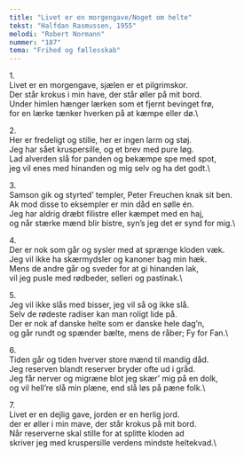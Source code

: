 ```yaml
---
title: "Livet er en morgengave/Noget om helte"
tekst: "Halfdan Rasmussen, 1955"
melodi: "Robert Normann"
nummer: "187"
tema: "Frihed og fællesskab"
---
```

1\.\
Livet er en morgengave, sjælen er et pilgrimskor.\
Der står krokus i min have, der står øller på mit bord.\
Under himlen hænger lærken som et fjernt bevinget frø,\
for en lærke tænker hverken på at kæmpe eller dø.\

2\.\
Her er fredeligt og stille, her er ingen larm og støj.\
Jeg har sået kruspersille, og et brev med pure løg.\
Lad alverden slå for panden og bekæmpe spe med spot,\
jeg vil enes med hinanden og mig selv og ha det godt.\

3\.\
Samson gik og styrted’ templer, Peter Freuchen knak sit ben.\
Ak mod disse to eksempler er min dåd en sølle én.\
Jeg har aldrig dræbt filistre eller kæmpet med en haj,\
og når stærke mænd blir bistre, syn’s jeg det er synd for mig.\

4\.\
Der er nok som går og sysler med at sprænge kloden væk.\
Jeg vil ikke ha skærmydsler og kanoner bag min hæk.\
Mens de andre går og sveder for at gi hinanden lak,\
vil jeg pusle med rødbeder, selleri og pastinak.\

5\.\
Jeg vil ikke slås med bisser, jeg vil så og ikke slå.\
Selv de rødeste radiser kan man roligt lide på.\
Der er nok af danske helte som er danske hele dag’n,\
og går rundt og spænder bælte, mens de råber; Fy for Fan.\

6\.\
Tiden går og tiden hverver store mænd til mandig dåd.\
Jeg reserven blandt reserver bryder ofte ud i gråd.\
Jeg får nerver og migræne blot jeg skær’ mig på en dolk,\
og vil hell’re slå min plæne, end slå løs på pæne folk.\

7\.\
Livet er en dejlig gave, jorden er en herlig jord.\
der er øller i min mave, der står krokus på mit bord.\
Når reserverne skal stille for at splitte kloden ad\
skriver jeg med kruspersille verdens mindste heltekvad.\
